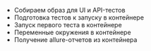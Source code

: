 - Собираем образ для UI и API-тестов
- Подготовка тестов к запуску в контейнере
- Запуск первого теста в контейнере
- Переменные окружения в контейнере
- Получение allure-отчетов из контейнера